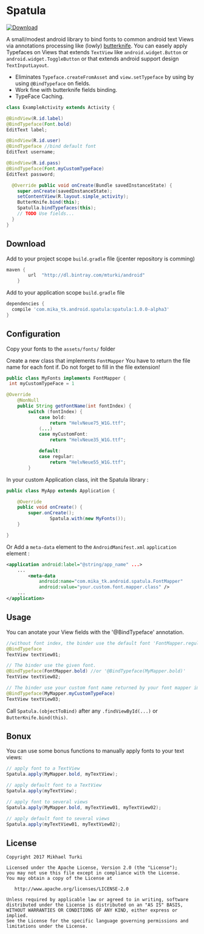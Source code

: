 Spatula
============
[ ![Download](https://api.bintray.com/packages/mturki/android/spatula/images/download.svg) ](https://bintray.com/mturki/android/spatula/_latestVersion)

A small/modest android library to bind fonts to common android text Views via annotations processing like (lowly) [butterknife][1]. You can easely apply Typefaces on Views that extends `TextView` like `android.widget.Button` or `android.widget.ToggleButton` or that extends android support design `TextInputLayout`.


* Eliminates `Typeface.createFromAsset` and `view.setTypeface` by using by using `@BindTypeface` on fields.
* Work fine with butterknife fields binding.
* TypeFace Caching.

```java
class ExampleActivity extends Activity {

@BindView(R.id.label)
@BindTypeface(Font.bold)
EditText label;

@BindView(R.id.user)
@BindTypeface //bind default font
EditText username;

@BindView(R.id.pass)
@BindTypeface(Font.myCustomTypeFace)
EditText password;

  @Override public void onCreate(Bundle savedInstanceState) {
    super.onCreate(savedInstanceState);
    setContentView(R.layout.simple_activity);
    ButterKnife.bind(this);
    Spatulla.bindTypefaces(this);
    // TODO Use fields...
  }
}
```
Download
--------

Add to your project scope `build.gradle` file (jcenter repository is comming)
```groovy
maven {
        url  "http://dl.bintray.com/mturki/android" 
    }
```

Add to your application scope `build.gradle` file
```groovy
dependencies {
  compile 'com.mika_tk.android.spatula:spatula:1.0.0-alpha3'
}
```

Configuration
-------

Copy your fonts to the `assets/fonts/` folder

Create a new class that implements `FontMapper`
You have to return the file name for each font if. Do not forget to fill in the file extension!

```java
public class MyFonts implements FontMapper {
 int myCustomTypeFace = 1

@Override
    @NonNull
    public String getFontName(int fontIndex) {
        switch (fontIndex) {
            case bold:
                return "HelvNeue75_W1G.ttf";
            (...)
            case myCustomFont:
                return "HelvNeue35_W1G.ttf";

            default:
            case regular:
                return "HelvNeue55_W1G.ttf";
        }
```

In your custom Application class, init the Spatula library :
```java
public class MyApp extends Application {

    @Override
    public void onCreate() {
        super.onCreate();
                Spatula.with(new MyFonts());
    }

}

```

Or Add a `meta-data` element to the `AndroidManifest.xml` `application` element :
```xml
<application android:label="@string/app_name" ...>
    ...
        <meta-data
            android:name="com.mika_tk.android.spatula.FontMapper"
            android:value="your.custom.font.mapper.class" />
    ...
</application>
```

Usage
-------
You can anotate your View fields with the '@BindTypeface' annotation.

```java
//without font index, the binder use the default font 'FontMapper.regular'.
@BindTypeface
TextView textView01;

// The binder use the given font.
@BindTypeface(FontMapper.bold) //or '@BindTypeface(MyMapper.bold)'
TextView textView02;

// The binder use your custom font name returned by your font mapper implementation. Remember to not use negative values for your custom fields.
@BindTypeface(MyMapper.myCustomTypeFace)
TextView textView03;
```

Call `Spatula.(objectToBind)` after any `.findViewById(...)` or `ButterKnife.bind(this)`.

Bonux
-------
You can use some bonus functions to manually apply fonts to your text views:

```java
// apply font to a TextView
Spatula.apply(MyMapper.bold, myTextView);

// apply default font to a TextView
Spatula.apply(myTextView);

// apply font to several views
Spatula.apply(MyMapper.bold, myTextView01, myTextView02);

// apply default font to several views
Spatula.apply(myTextView01, myTextView02);
```

License
-------

    Copyright 2017 Mikhael Turki

    Licensed under the Apache License, Version 2.0 (the "License");
    you may not use this file except in compliance with the License.
    You may obtain a copy of the License at

       http://www.apache.org/licenses/LICENSE-2.0

    Unless required by applicable law or agreed to in writing, software
    distributed under the License is distributed on an "AS IS" BASIS,
    WITHOUT WARRANTIES OR CONDITIONS OF ANY KIND, either express or implied.
    See the License for the specific language governing permissions and
    limitations under the License.

 [1]: http://jakewharton.github.com/butterknife/

